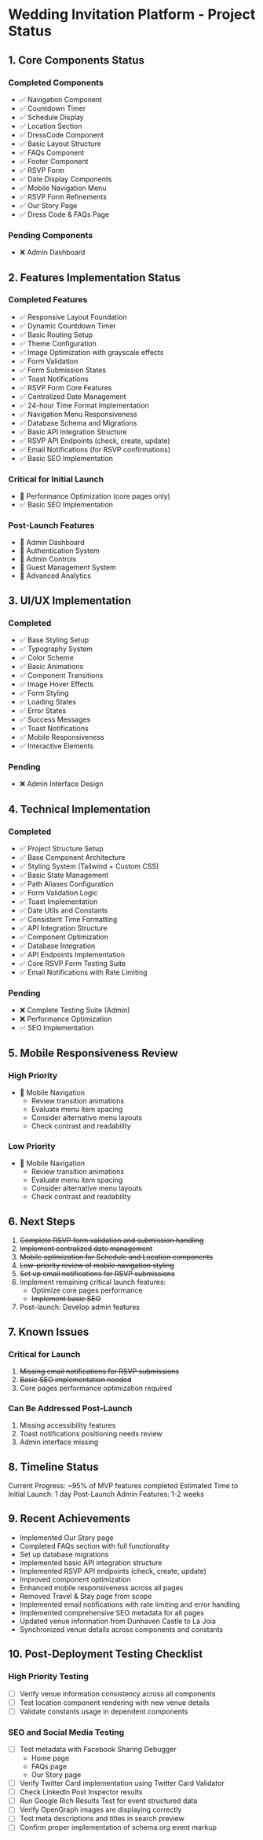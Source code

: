 # Wedding Invitation Platform - Project Status

## 1. Core Components Status

### Completed Components
- ✅ Navigation Component
- ✅ Countdown Timer
- ✅ Schedule Display
- ✅ Location Section
- ✅ DressCode Component
- ✅ Basic Layout Structure
- ✅ FAQs Component
- ✅ Footer Component
- ✅ RSVP Form
- ✅ Date Display Components
- ✅ Mobile Navigation Menu
- ✅ RSVP Form Refinements
- ✅ Our Story Page
- ✅ Dress Code & FAQs Page

### Pending Components
- ❌ Admin Dashboard

## 2. Features Implementation Status

### Completed Features
- ✅ Responsive Layout Foundation
- ✅ Dynamic Countdown Timer
- ✅ Basic Routing Setup
- ✅ Theme Configuration
- ✅ Image Optimization with grayscale effects
- ✅ Form Validation
- ✅ Form Submission States
- ✅ Toast Notifications
- ✅ RSVP Form Core Features
- ✅ Centralized Date Management
- ✅ 24-hour Time Format Implementation
- ✅ Navigation Menu Responsiveness
- ✅ Database Schema and Migrations
- ✅ Basic API Integration Structure
- ✅ RSVP API Endpoints (check, create, update)
- ✅ Email Notifications (for RSVP confirmations)
- ✅ Basic SEO Implementation

### Critical for Initial Launch
- 🔴 Performance Optimization (core pages only)
- ✅ Basic SEO Implementation

### Post-Launch Features
- 📅 Admin Dashboard
- 📅 Authentication System
- 📅 Admin Controls
- 📅 Guest Management System
- 📅 Advanced Analytics

## 3. UI/UX Implementation

### Completed
- ✅ Base Styling Setup
- ✅ Typography System
- ✅ Color Scheme
- ✅ Basic Animations
- ✅ Component Transitions
- ✅ Image Hover Effects
- ✅ Form Styling
- ✅ Loading States
- ✅ Error States
- ✅ Success Messages
- ✅ Toast Notifications
- ✅ Mobile Responsiveness
- ✅ Interactive Elements

### Pending
- ❌ Admin Interface Design

## 4. Technical Implementation

### Completed
- ✅ Project Structure Setup
- ✅ Base Component Architecture
- ✅ Styling System (Tailwind + Custom CSS)
- ✅ Basic State Management
- ✅ Path Aliases Configuration
- ✅ Form Validation Logic
- ✅ Toast Implementation
- ✅ Date Utils and Constants
- ✅ Consistent Time Formatting
- ✅ API Integration Structure
- ✅ Component Optimization
- ✅ Database Integration
- ✅ API Endpoints Implementation
- ✅ Core RSVP Form Testing Suite
- ✅ Email Notifications with Rate Limiting

### Pending
- ❌ Complete Testing Suite (Admin)
- ❌ Performance Optimization
- ✅ SEO Implementation

## 5. Mobile Responsiveness Review

### High Priority
- 📝 Mobile Navigation
  - Review transition animations
  - Evaluate menu item spacing
  - Consider alternative menu layouts
  - Check contrast and readability

### Low Priority
- 📝 Mobile Navigation
  - Review transition animations
  - Evaluate menu item spacing
  - Consider alternative menu layouts
  - Check contrast and readability

## 6. Next Steps

1. ~~Complete RSVP form validation and submission handling~~
2. ~~Implement centralized date management~~
3. ~~Mobile optimization for Schedule and Location components~~
4. ~~Low-priority review of mobile navigation styling~~
5. ~~Set up email notifications for RSVP submissions~~
6. Implement remaining critical launch features:
   - Optimize core pages performance
   - ~~Implement basic SEO~~
7. Post-launch: Develop admin features

## 7. Known Issues

### Critical for Launch
1. ~~Missing email notifications for RSVP submissions~~
2. ~~Basic SEO implementation needed~~
3. Core pages performance optimization required

### Can Be Addressed Post-Launch
1. Missing accessibility features
2. Toast notifications positioning needs review
3. Admin interface missing

## 8. Timeline Status

Current Progress: ~95% of MVP features completed
Estimated Time to Initial Launch: 1 day
Post-Launch Admin Features: 1-2 weeks

## 9. Recent Achievements
- Implemented Our Story page
- Completed FAQs section with full functionality
- Set up database migrations
- Implemented basic API integration structure
- Implemented RSVP API endpoints (check, create, update)
- Improved component optimization
- Enhanced mobile responsiveness across all pages
- Removed Travel & Stay page from scope
- Implemented email notifications with rate limiting and error handling
- Implemented comprehensive SEO metadata for all pages
- Updated venue information from Dunhaven Castle to La Joia
- Synchronized venue details across components and constants

## 10. Post-Deployment Testing Checklist

### High Priority Testing
- [ ] Verify venue information consistency across all components
- [ ] Test location component rendering with new venue details
- [ ] Validate constants usage in dependent components

### SEO and Social Media Testing
- [ ] Test metadata with Facebook Sharing Debugger
  - Home page
  - FAQs page
  - Our Story page
- [ ] Verify Twitter Card implementation using Twitter Card Validator
- [ ] Check LinkedIn Post Inspector results
- [ ] Run Google Rich Results Test for event structured data
- [ ] Verify OpenGraph images are displaying correctly
- [ ] Test meta descriptions and titles in search preview
- [ ] Confirm proper implementation of schema.org event markup
